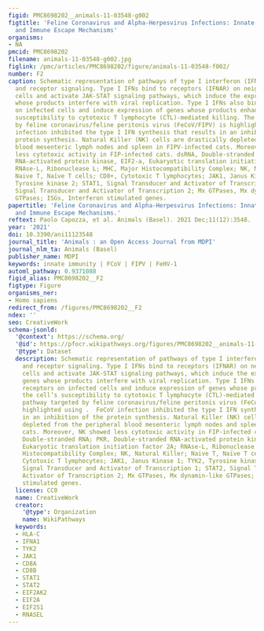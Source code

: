 ```yaml
---
figid: PMC8698202__animals-11-03548-g002
figtitle: 'Feline Coronavirus and Alpha-Herpesvirus Infections: Innate Immune Response
  and Immune Escape Mechanisms'
organisms:
- NA
pmcid: PMC8698202
filename: animals-11-03548-g002.jpg
figlink: /pmc/articles/PMC8698202/figure/animals-11-03548-f002/
number: F2
caption: Schematic representation of pathways of type I interferon (IFN) induction
  and receptor signaling. Type I IFNs bind to receptors (IFNAR) on neighboring uninfected
  cells and activate JAK-STAT signaling pathways, which induce the expression of genes
  whose products interfere with viral replication. Type I IFNs also bind to receptors
  on infected cells and induce expression of genes whose products enhance the cell’s
  susceptibility to cytotoxic T lymphocyte (CTL)-mediated killing. The pathway targeted
  by feline coronavirus/feline peritonis virus (FeCoV/FIPV) is highlighted using .  FeCoV
  infection inhibited the type I IFN synthesis that results in an inhibition of the
  protein synthesis. Natural Killer (NK) cells are drastically depleted from the peripheral
  blood mesenteric lymph nodes and spleen in FIPV-infected cats. Moreover, NK showed
  less cytotoxic activity in FIP-infected cats. dsRNA, Double-stranded RNA; PKR, Double-stranded
  RNA-activated protein kinase, EIF2-a, Eukaryotic translation initiation factor 2A;
  RNAse-L, Ribonuclease L; MHC, Major Histocompatibility Complex; NK, Natural Killer;
  Naive T, Naïve T cells; CD8+, Cytotoxic T lymphocytes; JAK1, Janus Kinase 1; TYK2,
  Tyrosine kinase 2; STAT1, Signal Transducer and Activator of Transcription 1; STAT2,
  Signal Transducer and Activator of Transcription 2; Mx GTPases, Mx dynamin-like
  GTPases; ISGs, Interferon stimulated genes.
papertitle: 'Feline Coronavirus and Alpha-Herpesvirus Infections: Innate Immune Response
  and Immune Escape Mechanisms.'
reftext: Paolo Capozza, et al. Animals (Basel). 2021 Dec;11(12):3548.
year: '2021'
doi: 10.3390/ani11123548
journal_title: 'Animals : an Open Access Journal from MDPI'
journal_nlm_ta: Animals (Basel)
publisher_name: MDPI
keywords: innate immunity | FCoV | FIPV | FeHV-1
automl_pathway: 0.9371088
figid_alias: PMC8698202__F2
figtype: Figure
organisms_ner:
- Homo sapiens
redirect_from: /figures/PMC8698202__F2
ndex: ''
seo: CreativeWork
schema-jsonld:
  '@context': https://schema.org/
  '@id': https://pfocr.wikipathways.org/figures/PMC8698202__animals-11-03548-g002.html
  '@type': Dataset
  description: Schematic representation of pathways of type I interferon (IFN) induction
    and receptor signaling. Type I IFNs bind to receptors (IFNAR) on neighboring uninfected
    cells and activate JAK-STAT signaling pathways, which induce the expression of
    genes whose products interfere with viral replication. Type I IFNs also bind to
    receptors on infected cells and induce expression of genes whose products enhance
    the cell’s susceptibility to cytotoxic T lymphocyte (CTL)-mediated killing. The
    pathway targeted by feline coronavirus/feline peritonis virus (FeCoV/FIPV) is
    highlighted using .  FeCoV infection inhibited the type I IFN synthesis that results
    in an inhibition of the protein synthesis. Natural Killer (NK) cells are drastically
    depleted from the peripheral blood mesenteric lymph nodes and spleen in FIPV-infected
    cats. Moreover, NK showed less cytotoxic activity in FIP-infected cats. dsRNA,
    Double-stranded RNA; PKR, Double-stranded RNA-activated protein kinase, EIF2-a,
    Eukaryotic translation initiation factor 2A; RNAse-L, Ribonuclease L; MHC, Major
    Histocompatibility Complex; NK, Natural Killer; Naive T, Naïve T cells; CD8+,
    Cytotoxic T lymphocytes; JAK1, Janus Kinase 1; TYK2, Tyrosine kinase 2; STAT1,
    Signal Transducer and Activator of Transcription 1; STAT2, Signal Transducer and
    Activator of Transcription 2; Mx GTPases, Mx dynamin-like GTPases; ISGs, Interferon
    stimulated genes.
  license: CC0
  name: CreativeWork
  creator:
    '@type': Organization
    name: WikiPathways
  keywords:
  - HLA-C
  - IFNA1
  - TYK2
  - JAK1
  - CD8A
  - CD8B
  - STAT1
  - STAT2
  - EIF2AK2
  - EIF2A
  - EIF2S1
  - RNASEL
---
```

